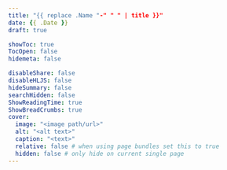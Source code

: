 ```yaml
---
title: "{{ replace .Name "-" " " | title }}"
date: {{ .Date }}
draft: true

showToc: true
TocOpen: false
hidemeta: false

disableShare: false
disableHLJS: false
hideSummary: false
searchHidden: false
ShowReadingTime: true
ShowBreadCrumbs: true
cover:
  image: "<image path/url>"
  alt: "<alt text>"
  caption: "<text>"
  relative: false # when using page bundles set this to true
  hidden: false # only hide on current single page
---
```

